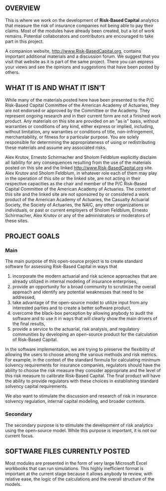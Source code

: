 ## OVERVIEW ##
This is where we work on the development of **Risk-Based Capital** analytics that measure the risk of insurance companies not being able to pay their claims.  Most of the modules have already been created, but a lot of work remains.  Potential collaborators and contributors are encouraged to take part in this project.

A companion website, http://www.Risk-BasedCapital.org, contains important additional materials and a discussion forum.  We suggest that you visit that website as it is part of the same project.  There you can express your views and see the opinions and suggestions that have been posted by others.

## WHAT IT IS AND WHAT IT ISN'T ##
While many of the materials posted here have been presented to the P/C Risk-Based Capital Committee of the American Academy of Actuaries, they are not endorsed or approved by the Committee or the Academy.  They represent ongoing research and in their current form are not a finished work product.  Any materials on this site are provided on an "as is" basis, without warranties or conditions of any kind, either express or implied, including, without limitation, any warranties or conditions of title, non-infringement, merchantability, or fitness for a particular purpose. You are solely responsible for determining the appropriateness of using or redistributing these materials and assume any associated risks.

Alex Krutov, Ernesto Schirmacher and Sholom Feldblum explicitly disclaim all liability for any consequences resulting from the use of the materials posted on this site and the linked http://www.Risk-BasedCapital.org site.  Alex Krutov and Sholom Feldblum, in whatever role each of them may play in the operation of this site or the linked site, are not acting in their respective capacities as the chair and member of the P/C Risk-Based Capital Committee of the American Academy of Actuaries.  The content of this site and the linked site are not sponsored by or considered a work product of the American Academy of Actuaries, the Casualty Actuarial Society, the Society of Actuaries, the NAIC, any other organizations or individuals, or past or current employers of Sholom Feldblum, Ernesto Schirmacher, Alex Krutov or any of the administrators or moderators of these sites.


## PROJECT GOALS ##
### Main ###
The main purpose of this open-source project is to create standard software for assessing Risk-Based Capital in ways that
  1. incorporate the modern actuarial and risk science approaches that are already utilized in internal modeling of insurance enterprises,
  1. provide an opportunity for a broad community to scrutinize the overall approach and identify any potential weaknesses that need to be addressed,
  1. take advantage of the open-source model to utilize input from any interested parties and to create a better software product,
  1. overcome the black-box perception by allowing anybody to audit the software and to use it in ways that will clearly show the main drivers of the final results,
  1. provide a service to the actuarial, risk analysis, and regulatory communities by developing an open-source product for the calculation of Risk-Based Capital.

In the software implementation, we are trying to preserve the flexibility of allowing the users to choose among the various methods and risk metrics.  For example, in the context of the standard formula for calculating minimum solvency requirements for insurance companies, regulators should have the ability to choose the risk measure they consider appropriate and the level of this risk measure to calibrate Risk-Based Capital.  The final product will have the ability to provide regulators with these choices in establishing standard solvency capital requirements.

We also want to stimulate the discussion and research of risk in insurance solvency regulation, internal capital modeling, and broader contexts.


### Secondary ###
The secondary purpose is to stimulate the development of risk analytics using the open-source model.  While this purpose is important, it is not our current focus.

## SOFTWARE FILES CURRENTLY POSTED ##
Most modules are presented in the form of very large Microsoft Excel workbooks that can run simulations.  This highly inefficient format is important at the current stage because it allows anybody to review, with relative ease, the logic of the calculations and the overall structure of the models.